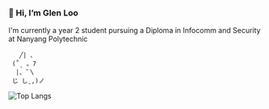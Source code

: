 ### 👋 Hi, I’m Glen Loo

I'm currently a year 2 student pursuing a Diploma in Infocomm and Security at Nanyang Polytechnic

       ╱| 、
     (˚ˎ 。7  
      |、˜〵
     じ しˍ,)ノ

![Top Langs](https://github-readme-stats.vercel.app/api/top-langs/?username=Diablo2912&layout=compact)
